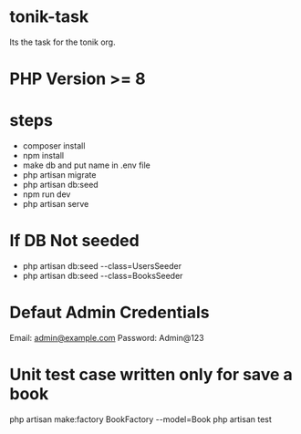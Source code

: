 # tonik-task
Its the task for the tonik org.
# PHP Version >= 8
# steps
- composer install
- npm install
- make db and put name in .env file
- php artisan migrate
- php artisan db:seed
- npm run dev
- php artisan serve

# If DB Not seeded
- php artisan db:seed --class=UsersSeeder
- php artisan db:seed --class=BooksSeeder

# Defaut Admin Credentials
Email: admin@example.com
Password: Admin@123

# Unit test case written only for save a book
php artisan make:factory BookFactory --model=Book
php artisan test

